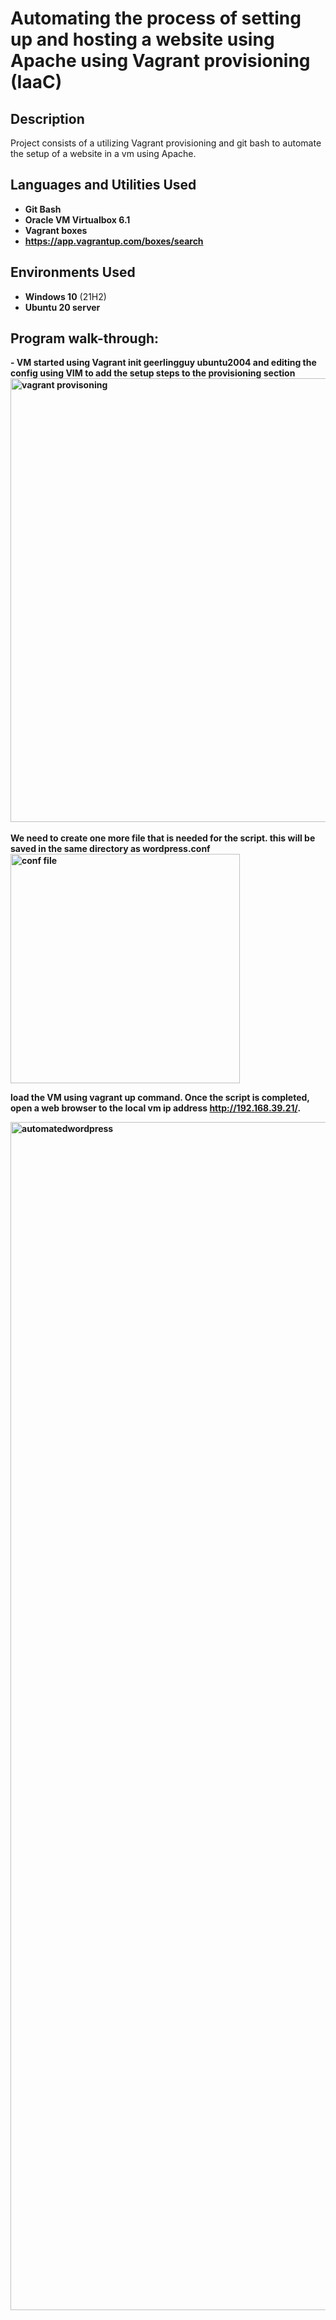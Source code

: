
<h1>Automating the process of setting up and hosting a website using Apache using Vagrant provisioning (IaaC)</h1>


<h2>Description</h2>
Project consists of a utilizing Vagrant provisioning and git bash to automate the setup of a website in a vm using Apache.


<br />


<h2>Languages and Utilities Used</h2>

- <b>Git Bash</b> 
- <b>Oracle VM Virtualbox 6.1 </b>
- <b>Vagrant boxes</b>
- <b>https://app.vagrantup.com/boxes/search</b>

<h2>Environments Used </h2>

- <b>Windows 10</b> (21H2)
- <b>Ubuntu 20 server

<h2>Program walk-through:</h2>

<p align="left">
- VM started using Vagrant init geerlingguy ubuntu2004 and editing the config using VIM to add the setup steps to the provisioning section <br/>

<img width="710" alt="vagrant provisoning" src="https://user-images.githubusercontent.com/85902399/204161378-41512417-0501-4e02-a239-b60e72378e6d.png">



<br />
<br />
We need to create one more file that is needed for the script.  this will be saved in the same directory as wordpress.conf  <br/>

<img width="367" alt="conf file" src="https://user-images.githubusercontent.com/85902399/204161546-4f5984c2-54f5-41a9-a8c0-35a7090e4cba.png">


<br />

load the VM using vagrant up command.  Once the script is completed, open a web browser to the local vm ip address http://192.168.39.21/.


<img width="1901" alt="automatedwordpress" src="https://user-images.githubusercontent.com/85902399/204161495-b2f3e108-4d50-46cc-ac37-dd82cc0dc119.png">




 
</p>
